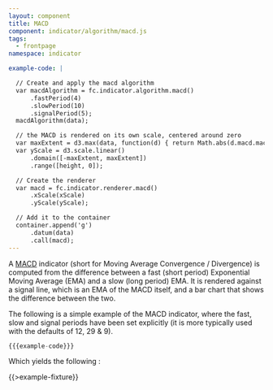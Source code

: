 ```yaml
---
layout: component
title: MACD
component: indicator/algorithm/macd.js
tags:
  - frontpage
namespace: indicator

example-code: |

  // Create and apply the macd algorithm
  var macdAlgorithm = fc.indicator.algorithm.macd()
      .fastPeriod(4)
      .slowPeriod(10)
      .signalPeriod(5);
  macdAlgorithm(data);

  // the MACD is rendered on its own scale, centered around zero
  var maxExtent = d3.max(data, function(d) { return Math.abs(d.macd.macd); });
  var yScale = d3.scale.linear()
      .domain([-maxExtent, maxExtent])
      .range([height, 0]);

  // Create the renderer
  var macd = fc.indicator.renderer.macd()
      .xScale(xScale)
      .yScale(yScale);

  // Add it to the container
  container.append('g')
      .datum(data)
      .call(macd);
---
```


A [MACD](https://en.wikipedia.org/wiki/MACD) indicator (short for Moving Average Convergence / Divergence) is computed from the difference between a fast (short period) Exponential Moving Average (EMA) and a slow (long period) EMA. It is rendered against a signal line, which is an EMA of the MACD itself, and a bar chart that shows the difference between the two.

The following is a simple example of the MACD indicator, where the fast, slow and signal periods have been set explicitly (it is more typically used with the defaults of 12, 29 & 9).

```js
{{{example-code}}}
```

Which yields the following :

{{>example-fixture}}


